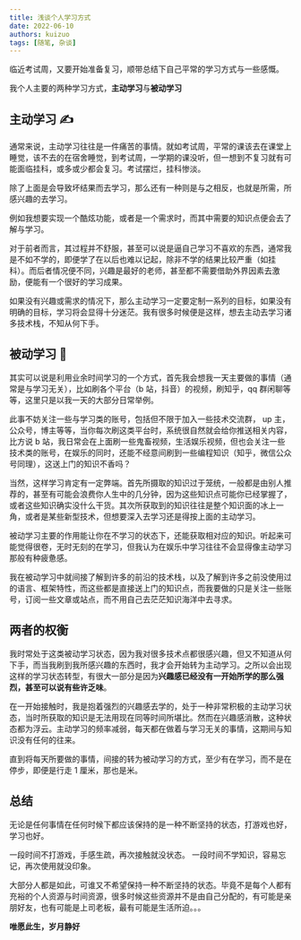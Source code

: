 ```yaml
---
title: 浅谈个人学习方式
date: 2022-06-10
authors: kuizuo
tags: [随笔, 杂谈]
---
```


临近考试周，又要开始准备复习，顺带总结下自己平常的学习方式与一些感慨。

<!-- truncate -->

我个人主要的两种学习方式，**主动学习**与**被动学习**

## 主动学习 ✍

通常来说，主动学习往往是一件痛苦的事情。就如考试周，平常的课该去在课堂上睡觉，该不去的在宿舍睡觉，到考试周，一学期的课没听，但一想到不复习就有可能面临挂科，或多或少都会复习。考试摆烂，挂科惨淡。

除了上面是会导致坏结果而去学习，那么还有一种则是与之相反，也就是所需，所感兴趣的去学习。

例如我想要实现一个酷炫功能，或者是一个需求时，而其中需要的知识点便会去了解与学习。

对于前者而言，其过程并不舒服，甚至可以说是逼自己学习不喜欢的东西，通常我是不如不学的，即便学了在以后也难以记起，除非不学的结果比较严重（如挂科）。而后者情况便不同，兴趣是最好的老师，甚至都不需要借助外界因素去激励，便能有一个很好的学习成果。

如果没有兴趣或需求的情况下，那么主动学习一定要定制一系列的目标，如果没有明确的目标，学习将会显得十分迷茫。我有很多时候便是这样，想去主动去学习诸多技术栈，不知从何下手。

## 被动学习 📘

其实可以说是利用业余时间学习的一个方式，首先我会想我一天主要做的事情（通常是与学习无关），比如刷各个平台（b 站，抖音）的视频，刷知乎，qq 群闲聊等等，这里只是以我一天的大部分日常举例。

此事不妨关注一些与学习类的账号，包括但不限于加入一些技术交流群， up 主，公众号，博主等等，当你每次刷这类平台时，系统很自然就会给你推送相关内容，比方说 b 站，我日常会在上面刷一些鬼畜视频，生活娱乐视频，但也会关注一些技术类的账号，在娱乐的同时，还能不经意间刷到一些编程知识（知乎，微信公众号同理），这送上门的知识不香吗？

当然，这样学习肯定有一定弊端。首先所摄取的知识过于笼统，一般都是由别人推荐的，甚至有可能会浪费你人生中的几分钟，因为这些知识点可能你已经掌握了，或者这些知识确实没什么干货。其次所获取到的知识往往是整个知识面的冰上一角，或者是某些新型技术，但想要深入去学习还是得按上面的主动学习。

被动学习主要的作用能让你在不学习的状态下，还能获取相对应的知识。听起来可能觉得很卷，无时无刻的在学习，但我认为在娱乐中学习往往不会显得像主动学习那般有种疲惫感。

我在被动学习中就间接了解到许多的前沿的技术栈，以及了解到许多之前没使用过的语言、框架特性，而这些都是直接送上门的知识点，而我要做的只是关注一些账号，订阅一些文章或站点，而不用自己去茫茫知识海洋中去寻求。

## 两者的权衡

我时常处于这类被动学习状态，因为我对很多技术点都很感兴趣，但又不知道从何下手，而当我刷到我所感兴趣的东西时，我才会开始转为主动学习。之所以会出现这样的学习状态转型，有很大一部分是因为**兴趣感已经没有一开始所学的那么强烈，甚至可以说有些许乏味**。

在一开始接触时，我是抱着强烈的兴趣感去学的，处于一种非常积极的主动学习状态，当时所获取的知识是无法用现在同等时间所堪比。然而在兴趣感消散，这种状态都为浮云。主动学习的频率减弱，每天都在做着与学习无关的事情，这期间与知识没有任何的往来。

直到将每天所要做的事情，间接的转为被动学习的方式，至少有在学习，而不是在停步，即便是行走 1 厘米，那也是米。

## 总结

无论是任何事情在任何时候下都应该保持的是一种不断坚持的状态，打游戏也好，学习也好。

一段时间不打游戏，手感生疏，再次接触就没状态。
一段时间不学知识，容易忘记，再次使用就没印象。

大部分人都是如此，可谁又不希望保持一种不断坚持的状态。毕竟不是每个人都有充裕的个人资源与时间资源，很多时候这些资源并不是由自己分配的，有可能是亲朋好友，也有可能是上司老板，最有可能是生活所迫。。。

**唯愿此生，岁月静好**
